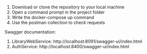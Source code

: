 1. Download or clone the repository to your local machine
2. Open a command prompt in the project folder
3. Write the docker-compose up command
4. Use the postman collection to check requests


Swagger documentation:
1. LibraryWebService: http://localhost:8091/swagger-ui/index.html
2. AuthService: http://localhost:8400/swagger-ui/index.html
